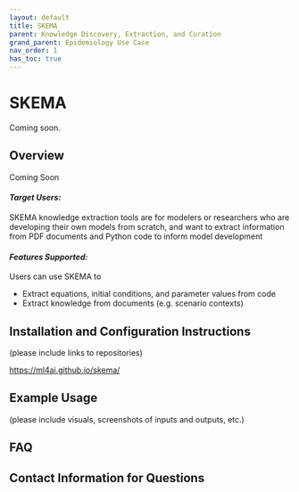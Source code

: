 ```yaml
---
layout: default
title: SKEMA
parent: Knowledge Discovery, Extraction, and Curation
grand_parent: Epidemiology Use Case
nav_order: 1
has_toc: true
---
```

# SKEMA

Coming soon.

## Overview
Coming Soon

*<h4>Target Users:</h4>* SKEMA knowledge extraction tools are for modelers or researchers who are developing their own models from scratch, and want to extract information from PDF documents and Python code to inform model development
*<h4>Features Supported:</h4>* 
Users can use SKEMA to
* Extract equations, initial conditions, and parameter values from code
* Extract knowledge from documents (e.g. scenario contexts)


## Installation and Configuration Instructions
(please include links to repositories)

https://ml4ai.github.io/skema/  

## Example Usage
(please include visuals, screenshots of inputs and outputs, etc.)

## FAQ

## Contact Information for Questions

